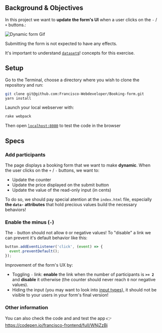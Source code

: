## Background & Objectives

In this project we want to **update the form's UI** when a user clicks on the `-` / `+` buttons.:

![Dynamic form Gif](https://raw.githubusercontent.com/lewagon/fullstack-images/master/frontend/booking-form.gif)

Submitting the form is not expected to have any effects.

It's important to understand [`dataset`s](https://developer.mozilla.org/en-US/docs/Web/API/HTMLElement/dataset)! concepts for this exercise.

## Setup

Go to the Terminal, choose a directory where you wish to clone the repository and run:
```bash
git clone git@github.com:Francisco-Webdeveloper/Booking-form.git
yarn install
```
Launch your local webserver with:

```bash
rake webpack
```
Then open [`localhost:8080`](http://localhost:8080) to test the code in the browser

## Specs

### Add participants

The page displays a booking form that we want to make **dynamic**. When the user clicks on the `+` / `-` buttons, we want to:

- Update the counter
- Update the price displayed on the submit button
- Update the value of the read-only input (in cents)

To do so, we should pay special atention at the `index.html` file, especially **the `data-` attributes** that hold precious values build the necessary behaviors!

### Enable the minus (`-`)

The `-` button should not allow `0` or negative values! To "disable" a link we can prevent it's default behavior like this:

```js
button.addEventListener('click', (event) => {
  event.preventDefault();  
});

```

Improvement of the form's UX by:

- Toggling `-` link: **enable** the link when the number of participants is **`>= 2`** and **disable** it otherwise (the counter should never reach `0` nor negative values).
- Hiding the input (you may want to look into [input types](https://developer.mozilla.org/en-US/docs/Web/HTML/Element/input)), it should not be visible to your users in your form's final version!

### Other information
You can also check the code and and test the app 👉 https://codepen.io/francisco-frontend/full/WNjZzBj
